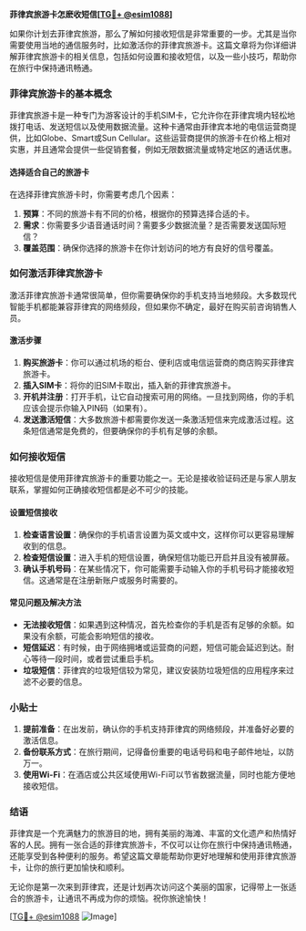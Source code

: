 **菲律宾旅游卡怎麽收短信[[TG💪+ @esim1088](https://t.me/s/esim1088)]**

如果你计划去菲律宾旅游，那么了解如何接收短信是非常重要的一步。尤其是当你需要使用当地的通信服务时，比如激活你的菲律宾旅游卡。这篇文章将为你详细讲解菲律宾旅游卡的相关信息，包括如何设置和接收短信，以及一些小技巧，帮助你在旅行中保持通讯畅通。

### 菲律宾旅游卡的基本概念

菲律宾旅游卡是一种专门为游客设计的手机SIM卡，它允许你在菲律宾境内轻松地拨打电话、发送短信以及使用数据流量。这种卡通常由菲律宾本地的电信运营商提供，比如Globe、Smart或Sun Cellular。这些运营商提供的旅游卡在价格上相对实惠，并且通常会提供一些促销套餐，例如无限数据流量或特定地区的通话优惠。

#### 选择适合自己的旅游卡

在选择菲律宾旅游卡时，你需要考虑几个因素：

1. **预算**：不同的旅游卡有不同的价格，根据你的预算选择合适的卡。
2. **需求**：你需要多少语音通话时间？需要多少数据流量？是否需要发送国际短信？
3. **覆盖范围**：确保你选择的旅游卡在你计划访问的地方有良好的信号覆盖。

### 如何激活菲律宾旅游卡

激活菲律宾旅游卡通常很简单，但你需要确保你的手机支持当地频段。大多数现代智能手机都能兼容菲律宾的网络频段，但如果你不确定，最好在购买前咨询销售人员。

#### 激活步骤

1. **购买旅游卡**：你可以通过机场的柜台、便利店或电信运营商的商店购买菲律宾旅游卡。
2. **插入SIM卡**：将你的旧SIM卡取出，插入新的菲律宾旅游卡。
3. **开机并注册**：打开手机，让它自动搜索可用的网络。一旦找到网络，你的手机应该会提示你输入PIN码（如果有）。
4. **发送激活短信**：大多数旅游卡都需要你发送一条激活短信来完成激活过程。这条短信通常是免费的，但要确保你的手机有足够的余额。

### 如何接收短信

接收短信是使用菲律宾旅游卡的重要功能之一。无论是接收验证码还是与家人朋友联系，掌握如何正确接收短信都是必不可少的技能。

#### 设置短信接收

1. **检查语言设置**：确保你的手机语言设置为英文或中文，这样你可以更容易理解收到的信息。
2. **检查短信设置**：进入手机的短信设置，确保短信功能已开启并且没有被屏蔽。
3. **确认手机号码**：在某些情况下，你可能需要手动输入你的手机号码才能接收短信。这通常是在注册新账户或服务时需要的。

#### 常见问题及解决方法

- **无法接收短信**：如果遇到这种情况，首先检查你的手机是否有足够的余额。如果没有余额，可能会影响短信的接收。
- **短信延迟**：有时候，由于网络拥堵或运营商的问题，短信可能会延迟到达。耐心等待一段时间，或者尝试重启手机。
- **垃圾短信**：菲律宾的垃圾短信较为常见，建议安装防垃圾短信的应用程序来过滤不必要的信息。

### 小贴士

1. **提前准备**：在出发前，确认你的手机支持菲律宾的网络频段，并准备好必要的激活信息。
2. **备份联系方式**：在旅行期间，记得备份重要的电话号码和电子邮件地址，以防万一。
3. **使用Wi-Fi**：在酒店或公共区域使用Wi-Fi可以节省数据流量，同时也能方便地接收短信。

### 结语

菲律宾是一个充满魅力的旅游目的地，拥有美丽的海滩、丰富的文化遗产和热情好客的人民。拥有一张合适的菲律宾旅游卡，不仅可以让你在旅行中保持通讯畅通，还能享受到各种便利的服务。希望这篇文章能帮助你更好地理解和使用菲律宾旅游卡，让你的旅行更加愉快和顺利。

无论你是第一次来到菲律宾，还是计划再次访问这个美丽的国家，记得带上一张适合的旅游卡，让通讯不再成为你的烦恼。祝你旅途愉快！

[[TG💪+ @esim1088](https://t.me/s/esim1088) ![Image](https://i.postimg.cc/4NQfJmqS/Snipaste-2025-05-13-00-14-12.png)]